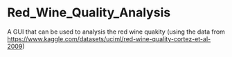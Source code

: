 # Red_Wine_Quality_Analysis
A GUI that can be used to analysis the red wine quakity
(using the data from https://www.kaggle.com/datasets/uciml/red-wine-quality-cortez-et-al-2009)
